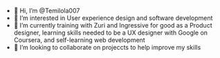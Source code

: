 - 👋 Hi, I’m @Temilola007
- 👀 I’m interested in User experience design and software development 
- 🌱 I’m currently training with Zuri and Ingressive for good as a Product designer, learning skills needed to be a UX designer with Google on Coursera, and self-learning web development
- 💞️ I’m looking to collaborate on projeccts to help improve my skills


<!---
Temilola007/Temilola007 is a ✨ special ✨ repository because its `README.md` (this file) appears on your GitHub profile.
You can click the Preview link to take a look at your changes.
--->
